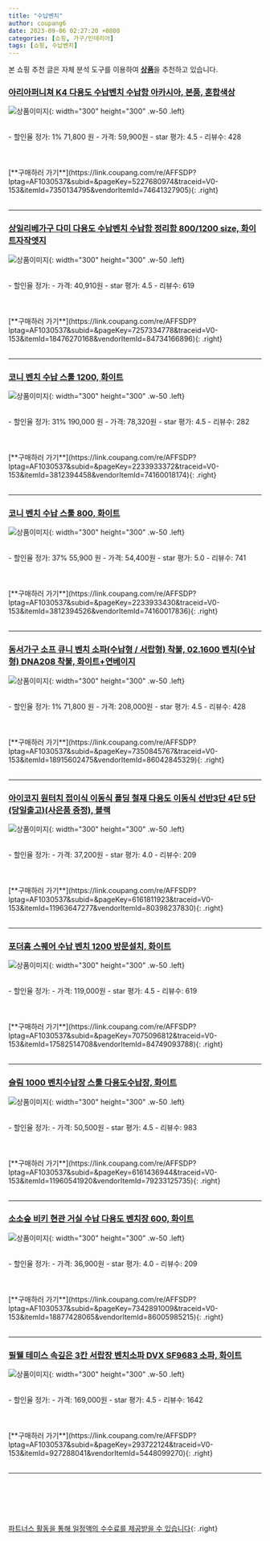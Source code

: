 ```yaml
---
title: "수납벤치"
author: coupang6
date: 2023-09-06 02:27:20 +0800
categories: [쇼핑, 가구/인테리어]
tags: [쇼핑, 수납벤치]
---
```


본 쇼핑 추천 글은 자체 분석 도구를 이용하여 [**상품**](https://link.coupang.com/a/bao1ui)을 추천하고 있습니다.

### [아리아퍼니쳐 K4 다용도 수납벤치 수납함 아카시아, 본품, 혼합색상](https://link.coupang.com/re/AFFSDP?lptag=AF1030537&subid=&pageKey=5227680974&traceid=V0-153&itemId=7350134795&vendorItemId=74641327905)

![상품이미지](https://thumbnail9.coupangcdn.com/thumbnails/remote/230x230ex/image/vendor_inventory/ebcf/d6d3dd5c763ca3145aeba346002a08bc58b477ea604c5e0d9e0d08c4ae43.jpg){: width="300" height="300" .w-50 .left}


<br>
- 할인율 정가: 1%  71,800   원
- 가격: 59,900원
- star 평가: 4.5
- 리뷰수: 428
<br>
<br>
<br>
<br>
[**구매하러 가기**](https://link.coupang.com/re/AFFSDP?lptag=AF1030537&subid=&pageKey=5227680974&traceid=V0-153&itemId=7350134795&vendorItemId=74641327905){: .right}
<br>
<br>

---

### [상일리베가구 다미 다용도 수납벤치 수납함 정리함 800/1200 size, 화이트자작엣지](https://link.coupang.com/re/AFFSDP?lptag=AF1030537&subid=&pageKey=7257334778&traceid=V0-153&itemId=18476270168&vendorItemId=84734166896)

![상품이미지](https://thumbnail8.coupangcdn.com/thumbnails/remote/230x230ex/image/vendor_inventory/fd6d/ef7606c5231cb71cd3692ab7b78d1384261bdf467950ce5271cfdb5a0d27.jpg){: width="300" height="300" .w-50 .left}


<br>
- 할인율 정가: 
- 가격: 40,910원
- star 평가: 4.5
- 리뷰수: 619
<br>
<br>
<br>
<br>
[**구매하러 가기**](https://link.coupang.com/re/AFFSDP?lptag=AF1030537&subid=&pageKey=7257334778&traceid=V0-153&itemId=18476270168&vendorItemId=84734166896){: .right}
<br>
<br>

---

### [코니 벤치 수납 스툴 1200, 화이트](https://link.coupang.com/re/AFFSDP?lptag=AF1030537&subid=&pageKey=2233933372&traceid=V0-153&itemId=3812394458&vendorItemId=74160018174)

![상품이미지](https://thumbnail9.coupangcdn.com/thumbnails/remote/230x230ex/image/rs_quotation_api/fmjvx16a/4418afffdb8b4d1aa8d5ced22d33cc95.jpg){: width="300" height="300" .w-50 .left}


<br>
- 할인율 정가: 31%  190,000   원
- 가격: 78,320원
- star 평가: 4.5
- 리뷰수: 282
<br>
<br>
<br>
<br>
[**구매하러 가기**](https://link.coupang.com/re/AFFSDP?lptag=AF1030537&subid=&pageKey=2233933372&traceid=V0-153&itemId=3812394458&vendorItemId=74160018174){: .right}
<br>
<br>

---

### [코니 벤치 수납 스툴 800, 화이트](https://link.coupang.com/re/AFFSDP?lptag=AF1030537&subid=&pageKey=2233933430&traceid=V0-153&itemId=3812394526&vendorItemId=74160017836)

![상품이미지](https://thumbnail8.coupangcdn.com/thumbnails/remote/230x230ex/image/rs_quotation_api/apak5usu/c9f7447e995f4132ab3143a4e785afc9.jpg){: width="300" height="300" .w-50 .left}


<br>
- 할인율 정가: 37%  55,900   원
- 가격: 54,400원
- star 평가: 5.0
- 리뷰수: 741
<br>
<br>
<br>
<br>
[**구매하러 가기**](https://link.coupang.com/re/AFFSDP?lptag=AF1030537&subid=&pageKey=2233933430&traceid=V0-153&itemId=3812394526&vendorItemId=74160017836){: .right}
<br>
<br>

---

### [동서가구 소프 큐니 벤치 소파(수납형 / 서랍형) 착불, 02.1600 벤치(수납형) DNA208 착불, 화이트+연베이지](https://link.coupang.com/re/AFFSDP?lptag=AF1030537&subid=&pageKey=7350845767&traceid=V0-153&itemId=18915602475&vendorItemId=86042845329)

![상품이미지](https://thumbnail6.coupangcdn.com/thumbnails/remote/230x230ex/image/vendor_inventory/7489/712812a6e63f0f19300deb47807ccda33141b82f64b4a5d640d84abebedc.jpg){: width="300" height="300" .w-50 .left}


<br>
- 할인율 정가: 1%  71,800   원
- 가격: 208,000원
- star 평가: 4.5
- 리뷰수: 428
<br>
<br>
<br>
<br>
[**구매하러 가기**](https://link.coupang.com/re/AFFSDP?lptag=AF1030537&subid=&pageKey=7350845767&traceid=V0-153&itemId=18915602475&vendorItemId=86042845329){: .right}
<br>
<br>

---

### [아이코지 원터치 접이식 이동식 폴딩 철재 다용도 이동식 선반3단 4단 5단(당일출고)(사은품 증정), 블랙](https://link.coupang.com/re/AFFSDP?lptag=AF1030537&subid=&pageKey=6161811923&traceid=V0-153&itemId=11963647277&vendorItemId=80398237830)

![상품이미지](https://thumbnail6.coupangcdn.com/thumbnails/remote/230x230ex/image/vendor_inventory/f53d/0139f1d500f2bb3e70d1b8757626e016cd1ee268beeaf72ec9253fdbf2c6.jpg){: width="300" height="300" .w-50 .left}


<br>
- 할인율 정가: 
- 가격: 37,200원
- star 평가: 4.0
- 리뷰수: 209
<br>
<br>
<br>
<br>
[**구매하러 가기**](https://link.coupang.com/re/AFFSDP?lptag=AF1030537&subid=&pageKey=6161811923&traceid=V0-153&itemId=11963647277&vendorItemId=80398237830){: .right}
<br>
<br>

---

### [포더홈 스퀘어 수납 벤치 1200 방문설치, 화이트](https://link.coupang.com/re/AFFSDP?lptag=AF1030537&subid=&pageKey=7075096812&traceid=V0-153&itemId=17582514708&vendorItemId=84749093788)

![상품이미지](https://thumbnail6.coupangcdn.com/thumbnails/remote/230x230ex/image/retail/images/5753788582018684-8e13d835-8ea0-4eb9-8b75-0cfa561993ea.jpg){: width="300" height="300" .w-50 .left}


<br>
- 할인율 정가: 
- 가격: 119,000원
- star 평가: 4.5
- 리뷰수: 619
<br>
<br>
<br>
<br>
[**구매하러 가기**](https://link.coupang.com/re/AFFSDP?lptag=AF1030537&subid=&pageKey=7075096812&traceid=V0-153&itemId=17582514708&vendorItemId=84749093788){: .right}
<br>
<br>

---

### [슬림 1000 벤치수납장 스툴 다용도수납장, 화이트](https://link.coupang.com/re/AFFSDP?lptag=AF1030537&subid=&pageKey=6161436944&traceid=V0-153&itemId=11960541920&vendorItemId=79233125735)

![상품이미지](https://thumbnail6.coupangcdn.com/thumbnails/remote/230x230ex/image/vendor_inventory/c205/75883289e8aac2416fa6d93f3fbc980055e0f3e01afa07627d08c2618331.jpg){: width="300" height="300" .w-50 .left}


<br>
- 할인율 정가: 
- 가격: 50,500원
- star 평가: 4.5
- 리뷰수: 983
<br>
<br>
<br>
<br>
[**구매하러 가기**](https://link.coupang.com/re/AFFSDP?lptag=AF1030537&subid=&pageKey=6161436944&traceid=V0-153&itemId=11960541920&vendorItemId=79233125735){: .right}
<br>
<br>

---

### [소소숲 비키 현관 거실 수납 다용도 벤치장 600, 화이트](https://link.coupang.com/re/AFFSDP?lptag=AF1030537&subid=&pageKey=7342891009&traceid=V0-153&itemId=18877428065&vendorItemId=86005985215)

![상품이미지](https://thumbnail6.coupangcdn.com/thumbnails/remote/230x230ex/image/vendor_inventory/21da/89177431910330e654614d8089270bcf33c6077c47cdd5e00d9c067f860a.jpg){: width="300" height="300" .w-50 .left}


<br>
- 할인율 정가: 
- 가격: 36,900원
- star 평가: 4.0
- 리뷰수: 209
<br>
<br>
<br>
<br>
[**구매하러 가기**](https://link.coupang.com/re/AFFSDP?lptag=AF1030537&subid=&pageKey=7342891009&traceid=V0-153&itemId=18877428065&vendorItemId=86005985215){: .right}
<br>
<br>

---

### [필웰 테미스 속깊은 3칸 서랍장 벤치소파 DVX SF9683 소파, 화이트](https://link.coupang.com/re/AFFSDP?lptag=AF1030537&subid=&pageKey=293722124&traceid=V0-153&itemId=927288041&vendorItemId=5448099270)

![상품이미지](https://thumbnail8.coupangcdn.com/thumbnails/remote/230x230ex/image/vendor_inventory/1c1d/fc781c9b2da4e3c7ac2df2ab215104bf4056ffeb5998462a47f6d4e15923.jpg){: width="300" height="300" .w-50 .left}


<br>
- 할인율 정가: 
- 가격: 169,000원
- star 평가: 4.5
- 리뷰수: 1642
<br>
<br>
<br>
<br>
[**구매하러 가기**](https://link.coupang.com/re/AFFSDP?lptag=AF1030537&subid=&pageKey=293722124&traceid=V0-153&itemId=927288041&vendorItemId=5448099270){: .right}
<br>
<br>

---
<br><br><br><br><br> [파트너스 활동을 통해 일정액의 수수료를 제공받을 수 있습니다](https://link.coupang.com/a/bao1ui){: .right}